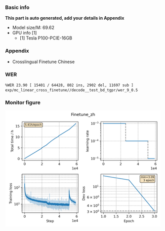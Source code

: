 ### Basic info

**This part is auto generated, add your details in Appendix**

* Model size/M: 69.62
* GPU info \[1\]
  * \[1\] Tesla P100-PCIE-16GB

### Appendix

* Crosslingual Finetune Chinese

### WER
```
%WER 23.90 [ 15401 / 64428, 802 ins, 2902 del, 11697 sub ] exp/mc_linear_cross_finetune//decode__test_bd_tgpr/wer_9_0.5
```

### Monitor figure
![monitor](./monitor.png)
